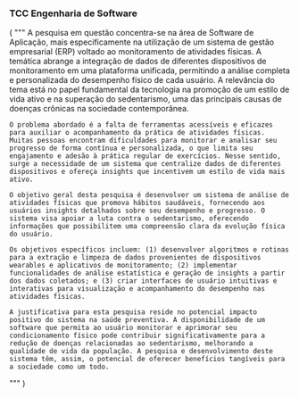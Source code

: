 ### TCC Engenharia de Software

(
"""
    A pesquisa em questão concentra-se na área de Software de Aplicação, mais especificamente na utilização de um sistema de gestão empresarial (ERP) voltado ao monitoramento de atividades físicas. A temática abrange a integração de dados de diferentes dispositivos de monitoramento em uma plataforma unificada, permitindo a análise completa e personalizada do desempenho físico de cada usuário. A relevância do tema está no papel fundamental da tecnologia na promoção de um estilo de vida ativo e na superação do sedentarismo, uma das principais causas de doenças crônicas na sociedade contemporânea.

    O problema abordado é a falta de ferramentas acessíveis e eficazes para auxiliar o acompanhamento da prática de atividades físicas. Muitas pessoas encontram dificuldades para monitorar e analisar seu progresso de forma contínua e personalizada, o que limita seu engajamento e adesão à prática regular de exercícios. Nesse sentido, surge a necessidade de um sistema que centralize dados de diferentes dispositivos e ofereça insights que incentivem um estilo de vida mais ativo.

    O objetivo geral desta pesquisa é desenvolver um sistema de análise de atividades físicas que promova hábitos saudáveis, fornecendo aos usuários insights detalhados sobre seu desempenho e progresso. O sistema visa apoiar a luta contra o sedentarismo, oferecendo informações que possibilitem uma compreensão clara da evolução física do usuário.

    Os objetivos específicos incluem: (1) desenvolver algoritmos e rotinas para a extração e limpeza de dados provenientes de dispositivos wearables e aplicativos de monitoramento; (2) implementar funcionalidades de análise estatística e geração de insights a partir dos dados coletados; e (3) criar interfaces de usuário intuitivas e interativas para visualização e acompanhamento do desempenho nas atividades físicas.

    A justificativa para esta pesquisa reside no potencial impacto positivo do sistema na saúde preventiva. A disponibilidade de um software que permita ao usuário monitorar e aprimorar seu condicionamento físico pode contribuir significativamente para a redução de doenças relacionadas ao sedentarismo, melhorando a qualidade de vida da população. A pesquisa e desenvolvimento deste sistema têm, assim, o potencial de oferecer benefícios tangíveis para a sociedade como um todo.

"""
)